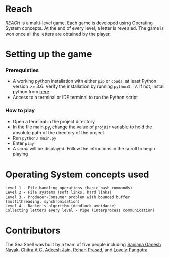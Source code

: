 # Reach

*REACH* is a multi-level game. Each game is developed using Operating System concepts. At the end of every level, a letter is revealed. The game is won once all the letters are obtained by the player. 

# Setting up the game

### Prerequisties
- A working python installation with either `pip` or `conda`, at least Python version >= 3.6. Verify the installation by running `python3 -V`. If not, install python from [here]()
- Access to a terminal or IDE terminal to run the Python script

### How to play
- Open a terminal in the project directory
- In the file main.py, change the value of `projDir` variable to hold the absolute path of the directory of the project 
- Run `python3 main.py`
- Enter `play`
- A *scroll* will be displayed. Follow the intructions in the scroll to begin playing

# Operating System concepts used
    Level 1 - File handling operations (basic bash commands)
    Level 2 - File systems (soft links, hard links)
    Level 3 - Producer-Consumer problem with bounded buffer (multithreading, synchronisation)
    Level 4 - Banker's algorithm (deadlock avoidance)
    Collecting letters every level - Pipe (Interprocess communication)
    
# Contributors
The Sea Shell was built by a team of five people including [Sanjana Ganesh Nayak](https://github.com/Sanj24Dev), [Chitra A C](https://github.com/chitraac07), [Adeesh Jain](https://github.com/Lyricwheel5), [Rohan Prasad](https://github.com/xrohan13), and [Lovely Pangotra](https://github.com/lovelypangotra2003)

